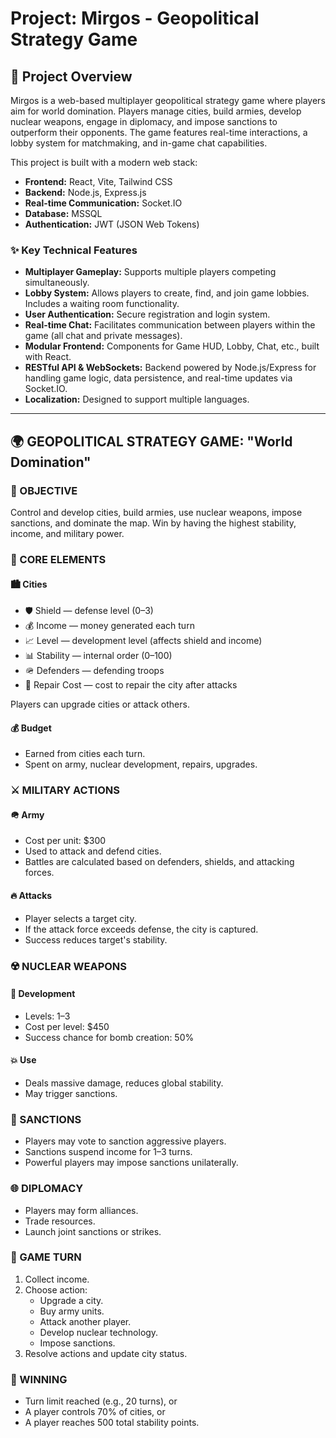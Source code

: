 # Project: Mirgos - Geopolitical Strategy Game

## 📜 Project Overview

Mirgos is a web-based multiplayer geopolitical strategy game where players aim for world domination. Players manage cities, build armies, develop nuclear weapons, engage in diplomacy, and impose sanctions to outperform their opponents. The game features real-time interactions, a lobby system for matchmaking, and in-game chat capabilities.

This project is built with a modern web stack:

* **Frontend:** React, Vite, Tailwind CSS
* **Backend:** Node.js, Express.js
* **Real-time Communication:** Socket.IO
* **Database:** MSSQL
* **Authentication:** JWT (JSON Web Tokens)

### ✨ Key Technical Features

* **Multiplayer Gameplay:** Supports multiple players competing simultaneously.
* **Lobby System:** Allows players to create, find, and join game lobbies. Includes a waiting room functionality.
* **User Authentication:** Secure registration and login system.
* **Real-time Chat:** Facilitates communication between players within the game (all chat and private messages).
* **Modular Frontend:** Components for Game HUD, Lobby, Chat, etc., built with React.
* **RESTful API & WebSockets:** Backend powered by Node.js/Express for handling game logic, data persistence, and real-time updates via Socket.IO.
* **Localization:** Designed to support multiple languages.

---

## 🌍 GEOPOLITICAL STRATEGY GAME: "World Domination"

### 🎯 OBJECTIVE

Control and develop cities, build armies, use nuclear weapons, impose sanctions, and dominate the map. Win by having the highest stability, income, and military power.

### 🧩 CORE ELEMENTS

#### 🏙️ Cities

* 🛡️ Shield — defense level (0–3)
* 💰 Income — money generated each turn
* 📈 Level — development level (affects shield and income)
* 📊 Stability — internal order (0–100)
* 🪖 Defenders — defending troops
* 🔧 Repair Cost — cost to repair the city after attacks

Players can upgrade cities or attack others.

#### 💰 Budget

* Earned from cities each turn.
* Spent on army, nuclear development, repairs, upgrades.

### ⚔️ MILITARY ACTIONS

#### 🪖 Army

* Cost per unit: $300
* Used to attack and defend cities.
* Battles are calculated based on defenders, shields, and attacking forces.

#### 🔥 Attacks

* Player selects a target city.
* If the attack force exceeds defense, the city is captured.
* Success reduces target's stability.

### ☢️ NUCLEAR WEAPONS

#### 🔬 Development

* Levels: 1–3
* Cost per level: $450
* Success chance for bomb creation: 50%

#### 💥 Use

* Deals massive damage, reduces global stability.
* May trigger sanctions.

### 🧨 SANCTIONS

* Players may vote to sanction aggressive players.
* Sanctions suspend income for 1–3 turns.
* Powerful players may impose sanctions unilaterally.

### 🌐 DIPLOMACY

* Players may form alliances.
* Trade resources.
* Launch joint sanctions or strikes.

### 🧠 GAME TURN

1. Collect income.
2. Choose action:
    * Upgrade a city.
    * Buy army units.
    * Attack another player.
    * Develop nuclear technology.
    * Impose sanctions.
3. Resolve actions and update city status.

### 🏁 WINNING

* Turn limit reached (e.g., 20 turns), or
* A player controls 70% of cities, or
* A player reaches 500 total stability points.

